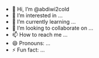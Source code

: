 - 👋 Hi, I’m @abdiwi2cold
- 👀 I’m interested in ...
- 🌱 I’m currently learning ...
- 💞️ I’m looking to collaborate on ...
- 📫 How to reach me ...
- 😄 Pronouns: ...
- ⚡ Fun fact: ...

<!---
abdiwi2cold/abdiwi2cold is a ✨ special ✨ repository because its `README.md` (this file) appears on your GitHub profile.
You can click the Preview link to take a look at your changes.
--->
